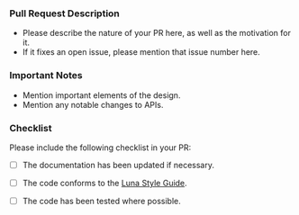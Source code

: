 ### Pull Request Description

- Please describe the nature of your PR here, as well as the motivation for it.
- If it fixes an open issue, please mention that issue number here. 

### Important Notes

- Mention important elements of the design.
- Mention any notable changes to APIs. 

### Checklist
Please include the following checklist in your PR:

- [ ] The documentation has been updated if necessary.
- [ ] The code conforms to the [Luna Style Guide](https://github.com/luna/wiki/blob/master/code-style/01.general.md).
- [ ] The code has been tested where possible.

